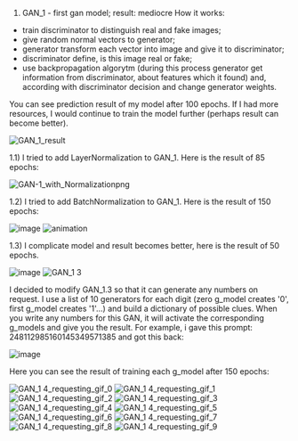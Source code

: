 1) GAN_1 - first gan model; result: mediocre
How it works: 
  - train discriminator to distinguish real and fake images;
  - give random normal vectors to generator;
  - generator transform each vector into image and give it to discriminator;
  - discriminator define, is this image real or fake;
  - use backpropagation algorytm (during this process generator get information from discriminator, about features which it found) and, according with discriminator decision and change generator weights.

You can see prediction result of my model after 100 epochs. If I had more resources, I would continue to train the model further (perhaps result can become better).

![GAN_1_result](https://github.com/Petaloptyon/mnist_generator/assets/131547274/0881a6ac-15ad-43db-86ad-fe1891c5d46c)

1.1) I tried to add LayerNormalization to GAN_1. Here is the result of 85 epochs:

![GAN-1_with_Normalizationpng](https://github.com/Petaloptyon/mnist_generator/assets/131547274/d179534f-3aef-4ee1-b191-d49935248351)

1.2) I tried to add BatchNormalization to GAN_1. Here is the result of 150 epochs:

![image](https://github.com/Petaloptyon/mnist_generator/assets/131547274/c08cefe1-6500-425e-9c63-25c7fad1fe5b)
![animation](https://github.com/Petaloptyon/mnist_generator/assets/131547274/0483d19b-2e84-4e13-856d-cb8a56c24a05)

1.3) I complicate model and result becomes better, here is the result of 50 epochs.

![image](https://github.com/Petaloptyon/mnist_generator/assets/131547274/edd69540-3439-4dc1-bc99-45e6ed6ede6e)
![GAN_1 3](https://github.com/Petaloptyon/mnist_generator/assets/131547274/dab02d8d-1a8c-4cab-963d-8e38dcbba809)

I decided to modify GAN_1.3 so that it can generate any numbers on request. I use a list of 10 generators for each digit (zero g_model creates '0', first g_model creates '1'...) and build a dictionary of possible clues. When you write any numbers for this GAN, it will activate the corresponding g_models and give you the result.
For example, i gave this prompt: 248112985160145349571385 and got this back:

![image](https://github.com/Petaloptyon/mnist_generator_by_prompt/assets/131547274/126ecb2a-53e7-43b1-8328-bdcd3ae6cf72)

Here you can see the result of training each g_model after 150 epochs:

![GAN_1 4_requesting_gif_0](https://github.com/Petaloptyon/mnist_generator/assets/131547274/5d80d26b-2353-4953-be1f-448bcf78f754)
![GAN_1 4_requesting_gif_1](https://github.com/Petaloptyon/mnist_generator/assets/131547274/6755ae73-17d3-430b-ad97-dfa5a53de8c6)
![GAN_1 4_requesting_gif_2](https://github.com/Petaloptyon/mnist_generator/assets/131547274/ae4fa14b-e610-4aaf-bad5-f354135b9bb0)
![GAN_1 4_requesting_gif_3](https://github.com/Petaloptyon/mnist_generator/assets/131547274/df5c8223-257e-428b-a2f8-6e8ca1cbac15)
![GAN_1 4_requesting_gif_4](https://github.com/Petaloptyon/mnist_generator/assets/131547274/28c1a5be-dbad-4890-8cd5-ddd3270d8f17)
![GAN_1 4_requesting_gif_5](https://github.com/Petaloptyon/mnist_generator/assets/131547274/706de46e-8b07-40cf-a170-51509b40d89f)
![GAN_1 4_requesting_gif_6](https://github.com/Petaloptyon/mnist_generator/assets/131547274/9ab97b04-044e-4fa0-81c3-4dcd2636b5dc)
![GAN_1 4_requesting_gif_7](https://github.com/Petaloptyon/mnist_generator/assets/131547274/c8a6ba51-52a1-49af-8652-1bdc4ccbd423)
![GAN_1 4_requesting_gif_8](https://github.com/Petaloptyon/mnist_generator/assets/131547274/4f298a0a-8cd8-4dec-af98-192a76c8b2a3)
![GAN_1 4_requesting_gif_9](https://github.com/Petaloptyon/mnist_generator/assets/131547274/42a67a4d-c5a9-4646-ad12-66fc12e95880)

